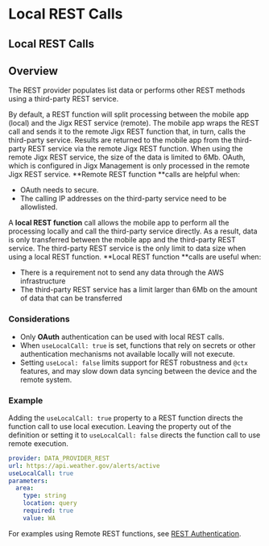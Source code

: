 # Local REST Calls

## Local REST Calls

## Overview

The REST provider populates list data or performs other REST methods using a third-party REST service.

By default, a REST function will split processing between the mobile app (local) and the Jigx REST service (remote). The mobile app wraps the REST call and sends it to the remote Jigx REST function that, in turn, calls the third-party service. Results are returned to the mobile app from the third-party REST service via the remote Jigx REST function. When using the remote Jigx REST service, the size of the data is limited to 6Mb. OAuth, which is configured in Jigx Management is only processed in the remote Jigx REST service. \*\*Remote REST function \*\*calls are helpful when:

* OAuth needs to secure.
* The calling IP addresses on the third-party service need to be allowlisted.

A **local REST function** call allows the mobile app to perform all the processing locally and call the third-party service directly. As a result, data is only transferred between the mobile app and the third-party REST service. The third-party REST service is the only limit to data size when using a local REST function. \*\*Local REST function \*\*calls are useful when:

* There is a requirement not to send any data through the AWS infrastructure
* The third-party REST service has a limit larger than 6Mb on the amount of data that can be transferred

### Considerations

* Only **OAuth** authentication can be used with local REST calls.
* When `useLocalCall: true` is set, functions that rely on secrets or other authentication mechanisms not available locally will not execute.
* Setting `useLocal: false` limits support for REST robustness and `@ctx` features, and may slow down data syncing between the device and the remote system.

### Example

Adding the `useLocalCall: true` property to a REST function directs the function call to use local execution. Leaving the property out of the definition or setting it to `useLocalCall: false` directs the function call to use remote execution.

```yaml
provider: DATA_PROVIDER_REST
url: https://api.weather.gov/alerts/active
useLocalCall: true
parameters:
  area:
    type: string
    location: query
    required: true
    value: WA
```

For examples using Remote REST functions, see [REST Authentication](rest-authentication.md).
